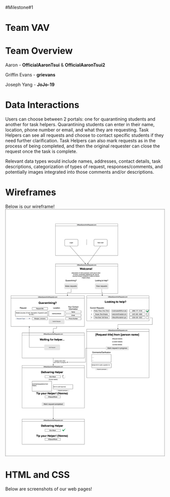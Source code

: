 #Milestone#1
<h1>Team VAV</h1>

# Team Overview
Aaron - **OfficialAaronTsui** & **OfficialAaronTsui2**

Griffin Evans - **grievans**

Joseph Yang - **JoJo-19** 

# Data Interactions 
Users can choose between 2 portals: one for quarantining students and another for task helpers. Quarantining students can enter in their name, location, phone number or email, and what they are requesting. Task Helpers can see all requests and choose to contact specific students if they need further clarification. Task Helpers can also mark requests as in the process of being completed, and then the original requester can close the request once the task is complete.

Relevant data types would include names, addresses, contact details, task descriptions, categorization of types of request, responses/comments, and potentially images integrated into those comments and/or descriptions.

# Wireframes
Below is our wireframe!
![wireframe](diagrams/homepage.png)

# HTML and CSS
Below are screenshots of our web pages!